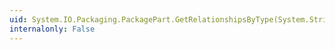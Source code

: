 ```yaml
---
uid: System.IO.Packaging.PackagePart.GetRelationshipsByType(System.String)
internalonly: False
---
```

